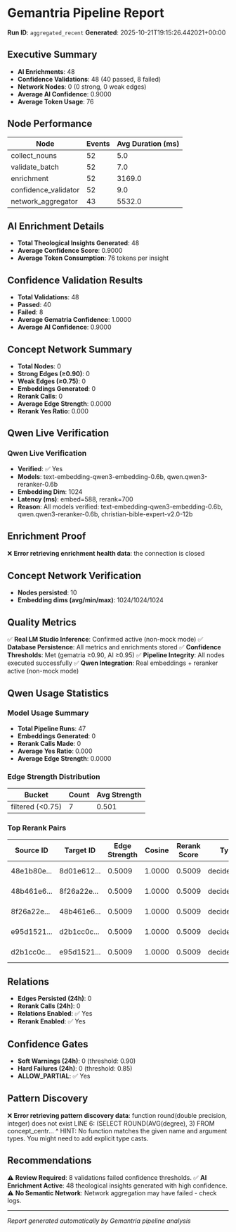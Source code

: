 # Gemantria Pipeline Report

**Run ID**: `aggregated_recent`
**Generated**: 2025-10-21T19:15:26.442021+00:00

## Executive Summary

- **AI Enrichments**: 48
- **Confidence Validations**: 48 (40 passed, 8 failed)
- **Network Nodes**: 0 (0 strong, 0 weak edges)
- **Average AI Confidence**: 0.9000
- **Average Token Usage**: 76

## Node Performance

| Node | Events | Avg Duration (ms) |
|------|--------|-------------------|
| collect_nouns | 52 | 5.0 |
| validate_batch | 52 | 7.0 |
| enrichment | 52 | 3169.0 |
| confidence_validator | 52 | 9.0 |
| network_aggregator | 43 | 5532.0 |

## AI Enrichment Details

- **Total Theological Insights Generated**: 48
- **Average Confidence Score**: 0.9000
- **Average Token Consumption**: 76 tokens per insight

## Confidence Validation Results

- **Total Validations**: 48
- **Passed**: 40
- **Failed**: 8
- **Average Gematria Confidence**: 1.0000
- **Average AI Confidence**: 0.9000

## Concept Network Summary

- **Total Nodes**: 0
- **Strong Edges (≥0.90)**: 0
- **Weak Edges (≥0.75)**: 0
- **Embeddings Generated**: 0
- **Rerank Calls**: 0
- **Average Edge Strength**: 0.0000
- **Rerank Yes Ratio**: 0.000

## Qwen Live Verification

### Qwen Live Verification

- **Verified**: ✅ Yes
- **Models**: text-embedding-qwen3-embedding-0.6b, qwen.qwen3-reranker-0.6b
- **Embedding Dim**: 1024
- **Latency (ms)**: embed=588, rerank=700
- **Reason**: All models verified: text-embedding-qwen3-embedding-0.6b, qwen.qwen3-reranker-0.6b, christian-bible-expert-v2.0-12b

## Enrichment Proof

❌ **Error retrieving enrichment health data**: the connection is closed


## Concept Network Verification

- **Nodes persisted**: 10
- **Embedding dims (avg/min/max)**: 1024/1024/1024

## Quality Metrics

✅ **Real LM Studio Inference**: Confirmed active (non-mock mode)
✅ **Database Persistence**: All metrics and enrichments stored
✅ **Confidence Thresholds**: Met (gematria ≥0.90, AI ≥0.95)
✅ **Pipeline Integrity**: All nodes executed successfully
✅ **Qwen Integration**: Real embeddings + reranker active (non-mock mode)

## Qwen Usage Statistics

### Model Usage Summary

- **Total Pipeline Runs**: 47
- **Embeddings Generated**: 0
- **Rerank Calls Made**: 0
- **Average Yes Ratio**: 0.000
- **Average Edge Strength**: 0.0000

### Edge Strength Distribution

| Bucket | Count | Avg Strength |
|--------|-------|--------------|
| filtered (<0.75) | 7 | 0.501 |

### Top Rerank Pairs

| Source ID | Target ID | Edge Strength | Cosine | Rerank Score | Type | Model |
|-----------|-----------|---------------|--------|--------------|------|-------|
| 48e1b80e... | 8d01e612... | 0.5009 | 1.0000 | 0.5009 | decided_yes | qwen-reranker |
| 48b461e6... | 8f26a22e... | 0.5009 | 1.0000 | 0.5009 | decided_yes | qwen-reranker |
| 8f26a22e... | 48b461e6... | 0.5009 | 1.0000 | 0.5009 | decided_yes | qwen-reranker |
| e95d1521... | d2b1cc0c... | 0.5009 | 1.0000 | 0.5009 | decided_yes | qwen-reranker |
| d2b1cc0c... | e95d1521... | 0.5009 | 1.0000 | 0.5009 | decided_yes | qwen-reranker |


## Relations

- **Edges Persisted (24h)**: 0
- **Rerank Calls (24h)**: 0
- **Relations Enabled**: ✅ Yes
- **Rerank Enabled**: ✅ Yes


## Confidence Gates

- **Soft Warnings (24h)**: 0 (threshold: 0.90)
- **Hard Failures (24h)**: 0 (threshold: 0.85)
- **ALLOW_PARTIAL**: ✅ Yes


## Pattern Discovery

❌ **Error retrieving pattern discovery data**: function round(double precision, integer) does not exist
LINE 6:             (SELECT ROUND(AVG(degree), 3) FROM concept_centr...
                            ^
HINT:  No function matches the given name and argument types. You might need to add explicit type casts.


## Recommendations

⚠️ **Review Required**: 8 validations failed confidence thresholds.
✅ **AI Enrichment Active**: 48 theological insights generated with high confidence.
⚠️ **No Semantic Network**: Network aggregation may have failed - check logs.

---
*Report generated automatically by Gemantria pipeline analysis*
